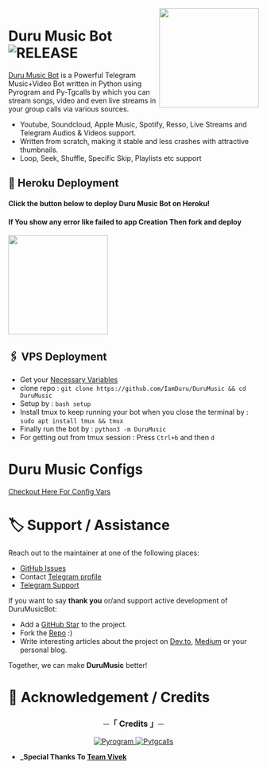 <img src="https://telegra.ph/file/c0e014ff34f34d1056627.png" align="right" width="200" height="200"/>

# Duru Music Bot <img src="https://img.shields.io/github/v/release/IamDuru/DuruMusicBot?color=black&logo=github&logoColor=black&style=social" alt="RELEASE">

[Duru Music Bot](https://github.com/IamDuru/DuruMusicBot) is a Powerful Telegram Music+Video Bot written in Python using Pyrogram and Py-Tgcalls by which you can stream songs, video and even live streams in your group calls via various sources.

* Youtube, Soundcloud, Apple Music, Spotify, Resso, Live Streams and Telegram Audios & Videos support.
* Written from scratch, making it stable and less crashes with attractive thumbnails.
* Loop, Seek, Shuffle, Specific Skip, Playlists etc support



## 🚀 Heroku Deployment

<h4>Click the button below to deploy Duru Music Bot on Heroku!</h4>    
<h4>If You show any error like failed to app Creation Then fork and deploy </h4>
<a href="https://dashboard.heroku.com/new?template=https://github.com/IamDuru/DuruMusic"><img src="https://img.shields.io/badge/Deploy%20To%20Heroku-red?style=for-the-badge&logo=heroku" width="200""/></a>


## 🖇 VPS Deployment
- Get your [Necessary Variables](https://github.com/IamDuru/DuruMusic/blob/master/sample.env)
- clone repo : `git clone https://github.com/IamDuru/DuruMusic && cd DuruMusic`
- Setup by : `bash setup`
- Install tmux to keep running your bot when you close the terminal by :
`sudo apt install tmux && tmux`
- Finally run the bot by :
`python3 -m DuruMusic`
- For getting out from tmux session : Press `Ctrl+b` and then `d`<br>


# Duru Music Configs
 [Checkout Here For Config Vars](https://github.com/IamDuru/DuruMusic/blob/master/config/README.md)
# 🏷 Support / Assistance

Reach out to the maintainer at one of the following places:

- [GitHub Issues](https://github.com/IamDuru/DuruMusic/issues/new?assignees=&labels=question&template=SUPPORT_QUESTION.md&title=support%3A+)
- Contact  [Telegram profile](https://t.me/vivekkumar07089)
- [Telegram Support](https://t.me/TheTeamVk)

If you want to say **thank you** or/and support active development of DuruMusicBot:

- Add a [GitHub Star](https://github.com/IamDuru/DuruMusicBot) to the project.
- Fork the [Repo](https://github.com/IamDuru/DuruMusic) :)
- Write interesting articles about the project on [Dev.to](https://dev.to/), [Medium](https://medium.com/) or your personal blog.

Together, we can make **DuruMusic** better!

# 📑 Acknowledgement / Credits

<h3 align="center">
    ─「 Credits 」─
</h3>

<p align="center">
<a href="https://github.com/pyrogram/pyrogram"> <img src="https://img.shields.io/badge/Pyrogram-black?style=for-the-badge&logo=github" alt="Pyrogram" /> </a>
<a href="https://github.com/pytgcalls/pytgcalls"> <img src="https://img.shields.io/badge/PyTgCalls-black?style=for-the-badge&logo=github" alt="Pytgcalls" /> </a>


- <b> _Special Thanks To [Team Vivek](https://github.com/teamvivek)  </b>

